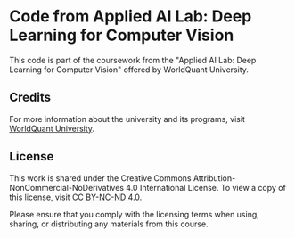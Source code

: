 # Code from Applied AI Lab: Deep Learning for Computer Vision

This code is part of the coursework from the "Applied AI Lab: Deep Learning for Computer Vision" offered by WorldQuant University.

## Credits

For more information about the university and its programs, visit [WorldQuant University](https://www.wqu.edu/).

## License

This work is shared under the Creative Commons Attribution-NonCommercial-NoDerivatives 4.0 International License. To view a copy of this license, visit [CC BY-NC-ND 4.0](https://creativecommons.org/licenses/by-nc-nd/4.0/).

Please ensure that you comply with the licensing terms when using, sharing, or distributing any materials from this course.
